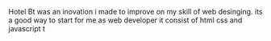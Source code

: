 Hotel Bt was an inovation i made to improve on my skill of web desinging.
its a good way to start for me as web developer
it consist of html css and javascript
t